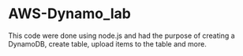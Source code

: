 # AWS-Dynamo_lab

This code were done using node.js and had the purpose of creating a DynamoDB, create table, upload items to the table and more.
